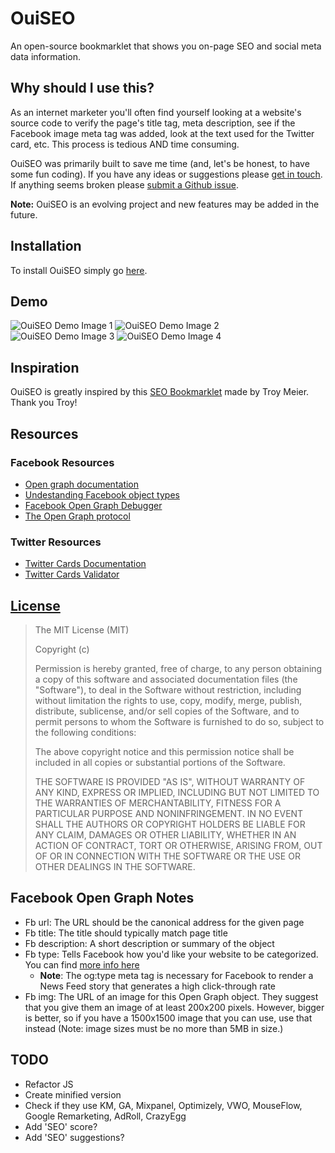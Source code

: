 # OuiSEO

An open-source bookmarklet that shows you on-page SEO and social meta data information.

## Why should I use this?

As an internet marketer you'll often find yourself looking at a website's source code to verify the page's title tag, meta description, see if the Facebook image meta tag was added, look at the text used for the Twitter card, etc. This process is tedious AND time consuming.

OuiSEO was primarily built to save me time (and, let's be honest, to have some fun coding). If you have any ideas or suggestions please [get in touch](https://twitter.com/CarlSednaoui). If anything seems broken please [submit a Github issue](https://github.com/carlsednaoui/ouiseo/issues/new).

__Note:__ OuiSEO is an evolving project and new features may be added in the future.

## Installation

To install OuiSEO simply go [here](http://carlsednaoui.github.io/seo-bookmarklet/install.html).

## Demo
![OuiSEO Demo Image 1](http://f.cl.ly/items/202d2s2W2x2y1x2e0K1g/ouiseo_demo_1.png)
![OuiSEO Demo Image 2](http://f.cl.ly/items/0o04060g0x301m3E3w16/ouiseo_demo_2.png)
![OuiSEO Demo Image 3](http://f.cl.ly/items/2F1Q293i2w0R1R2v2m2G/ouiseo_demo_3.png)
![OuiSEO Demo Image 4](http://f.cl.ly/items/0X421F1o1I0k0m0u2x0A/ouiseo_demo_4.png)


## Inspiration

OuiSEO is greatly inspired by this [SEO Bookmarklet](http://twkm.ca/seo-bookmarklet/) made by Troy Meier. Thank you Troy!

## Resources

### Facebook Resources
- [Open graph documentation](https://developers.facebook.com/docs/opengraph/)
- [Undestanding Facebook object types](https://developers.facebook.com/docs/opengraph/creating-object-types/)
- [Facebook Open Graph Debugger](https://developers.facebook.com/tools/debug)
- [The Open Graph protocol](http://ogp.me/)

### Twitter Resources
- [Twitter Cards Documentation](https://dev.twitter.com/docs/cards)
- [Twitter Cards Validator](https://dev.twitter.com/docs/cards/validation/validator)

## [License](http://opensource.org/licenses/MIT)

>The MIT License (MIT)
>
>Copyright (c) <year> <copyright holders>
>
>Permission is hereby granted, free of charge, to any person obtaining a copy
>of this software and associated documentation files (the "Software"), to deal
>in the Software without restriction, including without limitation the rights
>to use, copy, modify, merge, publish, distribute, sublicense, and/or sell
>copies of the Software, and to permit persons to whom the Software is
>furnished to do so, subject to the following conditions:
>
>The above copyright notice and this permission notice shall be included in
>all copies or substantial portions of the Software.
>
>THE SOFTWARE IS PROVIDED "AS IS", WITHOUT WARRANTY OF ANY KIND, EXPRESS OR
>IMPLIED, INCLUDING BUT NOT LIMITED TO THE WARRANTIES OF MERCHANTABILITY,
>FITNESS FOR A PARTICULAR PURPOSE AND NONINFRINGEMENT. IN NO EVENT SHALL THE
>AUTHORS OR COPYRIGHT HOLDERS BE LIABLE FOR ANY CLAIM, DAMAGES OR OTHER
>LIABILITY, WHETHER IN AN ACTION OF CONTRACT, TORT OR OTHERWISE, ARISING FROM,
>OUT OF OR IN CONNECTION WITH THE SOFTWARE OR THE USE OR OTHER DEALINGS IN
>THE SOFTWARE.

## Facebook Open Graph Notes
- Fb url: The URL should be the canonical address for the given page
- Fb title: The title should typically match page title
- Fb description: A short description or summary of the object
- Fb type: Tells Facebook how you'd like your website to be categorized. You can find [more info here](https://developers.facebook.com/docs/reference/opengraph/object-type/)
    - __Note__: The og:type meta tag is necessary for Facebook to render a News Feed story that generates a high click-through rate
- Fb img: The URL of an image for this Open Graph object. They suggest that you give them an image of at least 200x200 pixels. However, bigger is better, so if you have a 1500x1500 image that you can use, use that instead (Note: image sizes must be no more than 5MB in size.)

## TODO
- Refactor JS
- Create minified version
- Check if they use KM, GA, Mixpanel, Optimizely, VWO, MouseFlow, Google Remarketing, AdRoll, CrazyEgg
- Add 'SEO' score?
- Add 'SEO' suggestions?

